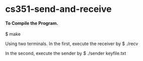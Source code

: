 # cs351-send-and-receive

#### To Compile the Program.
$ make

Using two terminals.
In the first, execute the receiver by
$ ./recv

In the second, execute the sender by
$ ./sender keyfile.txt
